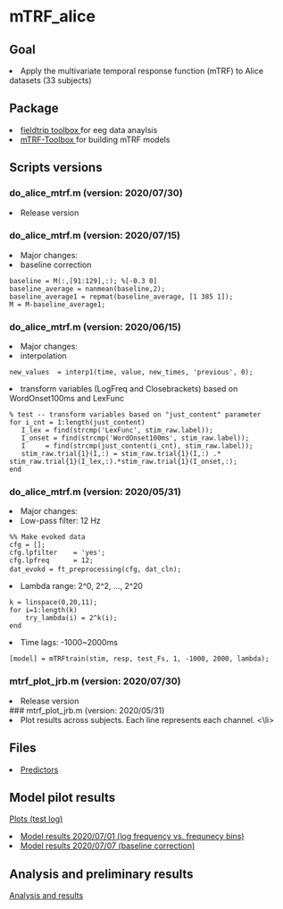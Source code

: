 # mTRF_alice

## Goal 
<li> Apply the multivariate temporal response function (mTRF) to Alice datasets (33 subjects)

## Package
<li> <a href= "http://www.fieldtriptoolbox.org/ "> fieldtrip toolbox  </a>for eeg data anaylsis </li>
<li> <a href= "https://www.mathworks.com/matlabcentral/fileexchange/74260-mtrf-toolbox "> mTRF-Toolbox  </a>for building mTRF models </li>
   
## Scripts versions
### do_alice_mtrf.m (version: 2020/07/30)
<li> Release version </li>

### do_alice_mtrf.m (version: 2020/07/15)
<li> Major changes: </li>
<li> baseline correction </li>
<pre><code>baseline = M(:,[91:129],:); %[-0.3 0]
baseline_average = nanmean(baseline,2);
baseline_average1 = repmat(baseline_average, [1 385 1]);
M = M-baseline_average1;</code></pre> 

### do_alice_mtrf.m (version: 2020/06/15)
<li> Major changes: </li>
<li> interpolation </li>
<pre><code>new_values  = interp1(time, value, new_times, 'previous', 0);</code></pre>
<li> transform variables (LogFreq and Closebrackets) based on WordOnset100ms and LexFunc </li>
<pre><code>% test -- transform variables based on "just_content" parameter
for i_cnt = 1:length(just_content)
   I_lex = find(strcmp('LexFunc', stim_raw.label));
   I_onset = find(strcmp('WordOnset100ms', stim_raw.label));
   I     = find(strcmp(just_content(i_cnt), stim_raw.label));
   stim_raw.trial{1}(I,:) = stim_raw.trial{1}(I,:) .* stim_raw.trial{1}(I_lex,:).*stim_raw.trial{1}(I_onset,:);
end</code></pre>

### do_alice_mtrf.m (version: 2020/05/31)
<li> Major changes: </li>
<li> Low-pass filter: 12 Hz </li>
<pre><code>%% Make evoked data
cfg = [];
cfg.lpfilter    = 'yes';
cfg.lpfreq      = 12;
dat_evokd = ft_preprocessing(cfg, dat_cln); </code> </pre>
<li> Lambda range: 2^0, 2^2, ..., 2^20 </li>
<pre><code>k = linspace(0,20,11);
for i=1:length(k)
    try_lambda(i) = 2^k(i);
end</code></pre>
<li> Time lags: -1000~2000ms </li>
<pre><code>[model] = mTRFtrain(stim, resp, test_Fs, 1, -1000, 2000, lambda);</code></pre>

### mtrf_plot_jrb.m  (version: 2020/07/30)
<li> Release version </li>
### mtrf_plot_jrb.m (version: 2020/05/31)
<li> Plot results across subjects. Each line represents each channel. <\li>

## Files 
<li> <a href="https://umich.box.com/s/tw206e6kid6pj6og5vgsrkhdroihvlmb" > Predictors</a> </li>

## Model pilot results
<a href="https://docs.google.com/document/d/19UscK-aBd9DBrC2d08MNdrNf46zX557kOHEIKHxp_uQ/edit?usp=sharing" > Plots (test log)</a>
<li> <a href= "https://docs.google.com/presentation/d/1ksen6Z7AjV4sGlXhzdczhrRMcbfHzUM_n95v5T1ZtuY/edit?usp=sharing"> Model results 2020/07/01 (log frequency vs. frequnecy bins)</a> </li>
<li> <a href= "https://docs.google.com/presentation/d/1AyeqNDTFWX9w-bKPvfFp32O2WdFZSkCLJI9JxGzhxi8/edit?usp=sharing"> Model results 2020/07/07 (baseline correction)</a> </li>

## Analysis and preliminary results 
<a href="https://docs.google.com/document/d/18uYyKKKWDdwy63MBitztqVP91SU9sQGMuj_efAxRaYE/edit?usp=sharing"> Analysis and results </a>
